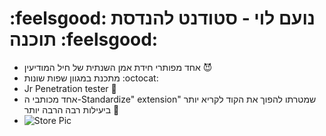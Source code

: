 # :feelsgood: נועם לוי - סטודנט להנדסת תוכנה :feelsgood:
- אחד מפותרי חידת אמן השנתית של חיל המודיעין :smiling_imp:
- מתכנת במגוון שפות שונות :octocat:
- Jr Penetration tester :fishing_pole_and_fish:
- אחד מכותבי ה-Standardize" extension" שמטרתו להפוך את הקוד לקריא יותר ביעילות רבה הרבה יותר 🤖
- 
  ![Store Pic](https://github.com/NoamHack/Standardize/assets/144808954/5906df03-97c8-43f6-8b52-e97ece8c7435)
